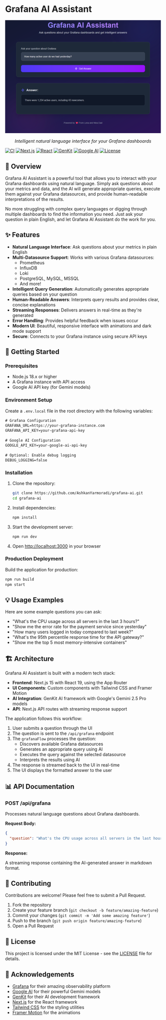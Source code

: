 # Grafana AI Assistant

<div align="center">
  <img src="public/screenshot.png" alt="Grafana AI Assistant Logo" />
  <p><em>Intelligent natural language interface for your Grafana dashboards</em></p>
</div>

[![CI](https://github.com/AshkanYarmoradi/grafana-ai/actions/workflows/ci.yml/badge.svg)](https://github.com/AshkanYarmoradi/grafana-ai/actions/workflows/ci.yml)
[![Next.js](https://img.shields.io/badge/Next.js-15.3.4-blue.svg)](https://nextjs.org/)
[![React](https://img.shields.io/badge/React-19.1.0-blue.svg)](https://reactjs.org/)
[![GenKit](https://img.shields.io/badge/GenKit-1.14.0-purple.svg)](https://genkit.ai/)
[![Google AI](https://img.shields.io/badge/Google%20AI-Gemini%202.5%20Pro-green.svg)](https://ai.google.dev/)
[![License](https://img.shields.io/badge/License-MIT-yellow.svg)](LICENSE)

## 🌟 Overview

Grafana AI Assistant is a powerful tool that allows you to interact with your Grafana dashboards using natural language. Simply ask questions about your metrics and data, and the AI will generate appropriate queries, execute them against your Grafana datasources, and provide human-readable interpretations of the results.

No more struggling with complex query languages or digging through multiple dashboards to find the information you need. Just ask your question in plain English, and let Grafana AI Assistant do the work for you.

## ✨ Features

- **Natural Language Interface**: Ask questions about your metrics in plain English
- **Multi-Datasource Support**: Works with various Grafana datasources:
  - Prometheus
  - InfluxDB
  - Loki
  - PostgreSQL, MySQL, MSSQL
  - And more!
- **Intelligent Query Generation**: Automatically generates appropriate queries based on your question
- **Human-Readable Answers**: Interprets query results and provides clear, concise explanations
- **Streaming Responses**: Delivers answers in real-time as they're generated
- **Error Handling**: Provides helpful feedback when issues occur
- **Modern UI**: Beautiful, responsive interface with animations and dark mode support
- **Secure**: Connects to your Grafana instance using secure API keys

## 🚀 Getting Started

### Prerequisites

- Node.js 18.x or higher
- A Grafana instance with API access
- Google AI API key (for Gemini models)

### Environment Setup

Create a `.env.local` file in the root directory with the following variables:

```env
# Grafana Configuration
GRAFANA_URL=https://your-grafana-instance.com
GRAFANA_API_KEY=your-grafana-api-key

# Google AI Configuration
GOOGLE_API_KEY=your-google-ai-api-key

# Optional: Enable debug logging
DEBUG_LOGGING=false
```

### Installation

1. Clone the repository:
   ```bash
   git clone https://github.com/AshkanYarmoradi/grafana-ai.git
   cd grafana-ai
   ```

2. Install dependencies:
   ```bash
   npm install
   ```

3. Start the development server:
   ```bash
   npm run dev
   ```

4. Open [http://localhost:3000](http://localhost:3000) in your browser

### Production Deployment

Build the application for production:

```bash
npm run build
npm start
```

## 💡 Usage Examples

Here are some example questions you can ask:

- "What's the CPU usage across all servers in the last 3 hours?"
- "Show me the error rate for the payment service since yesterday"
- "How many users logged in today compared to last week?"
- "What's the 95th percentile response time for the API gateway?"
- "Show me the top 5 most memory-intensive containers"

## 🏗️ Architecture

Grafana AI Assistant is built with a modern tech stack:

- **Frontend**: Next.js 15 with React 19, using the App Router
- **UI Components**: Custom components with Tailwind CSS and Framer Motion
- **AI Integration**: GenKit AI framework with Google's Gemini 2.5 Pro models
- **API**: Next.js API routes with streaming response support

The application follows this workflow:

1. User submits a question through the UI
2. The question is sent to the `/api/grafana` endpoint
3. The `grafanaFlow` processes the question:
   - Discovers available Grafana datasources
   - Generates an appropriate query using AI
   - Executes the query against the selected datasource
   - Interprets the results using AI
4. The response is streamed back to the UI in real-time
5. The UI displays the formatted answer to the user

## 📊 API Documentation

### POST /api/grafana

Processes natural language questions about Grafana dashboards.

**Request Body:**

```json
{
  "question": "What's the CPU usage across all servers in the last hour?"
}
```

**Response:**

A streaming response containing the AI-generated answer in markdown format.

## 🤝 Contributing

Contributions are welcome! Please feel free to submit a Pull Request.

1. Fork the repository
2. Create your feature branch (`git checkout -b feature/amazing-feature`)
3. Commit your changes (`git commit -m 'Add some amazing feature'`)
4. Push to the branch (`git push origin feature/amazing-feature`)
5. Open a Pull Request

## 📄 License

This project is licensed under the MIT License - see the [LICENSE](LICENSE) file for details.

## 🙏 Acknowledgements

- [Grafana](https://grafana.com/) for their amazing observability platform
- [Google AI](https://ai.google.dev/) for their powerful Gemini models
- [GenKit](https://genkit.ai/) for their AI development framework
- [Next.js](https://nextjs.org/) for the React framework
- [Tailwind CSS](https://tailwindcss.com/) for the styling utilities
- [Framer Motion](https://www.framer.com/motion/) for the animations
